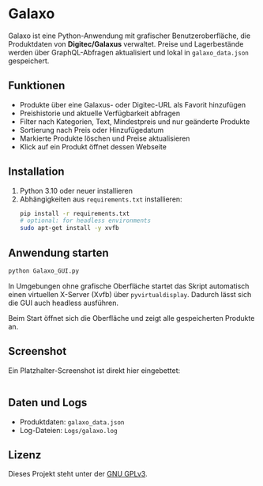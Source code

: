 # Galaxo

Galaxo ist eine Python-Anwendung mit grafischer Benutzeroberfläche, die Produktdaten von **Digitec/Galaxus** verwaltet. Preise und Lagerbestände werden über GraphQL-Abfragen aktualisiert und lokal in `galaxo_data.json` gespeichert.

## Funktionen

- Produkte über eine Galaxus- oder Digitec-URL als Favorit hinzufügen
- Preishistorie und aktuelle Verfügbarkeit abfragen
- Filter nach Kategorien, Text, Mindestpreis und nur geänderte Produkte
- Sortierung nach Preis oder Hinzufügedatum
- Markierte Produkte löschen und Preise aktualisieren
- Klick auf ein Produkt öffnet dessen Webseite

## Installation

1. Python 3.10 oder neuer installieren
2. Abhängigkeiten aus `requirements.txt` installieren:
   ```bash
   pip install -r requirements.txt
   # optional: for headless environments
   sudo apt-get install -y xvfb
   ```

## Anwendung starten

```bash
python Galaxo_GUI.py
```

In Umgebungen ohne grafische Oberfläche startet das Skript automatisch einen
virtuellen X-Server (Xvfb) über `pyvirtualdisplay`. Dadurch lässt sich die GUI
auch headless ausführen.

Beim Start öffnet sich die Oberfläche und zeigt alle gespeicherten Produkte an.

## Screenshot

Ein Platzhalter-Screenshot ist direkt hier eingebettet:

![Galaxo Screenshot](data:image/png;base64,iVBORw0KGgoAAAANSUhEUgAAAAEAAAABCAQAAAC1HAwCAAAAC0lEQVR42mP8/5+hHgAFgwJ/lmKo2QAAAABJRU5ErkJggg==)

## Daten und Logs

- Produktdaten: `galaxo_data.json`
- Log-Dateien: `Logs/galaxo.log`

## Lizenz

Dieses Projekt steht unter der [GNU GPLv3](LICENSE).
